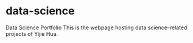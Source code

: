 # data-science
Data Science Portfolio
This is the webpage hosting data science-related projects of Yijie Hua.
